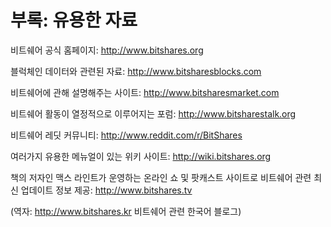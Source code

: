 # 부록: 유용한 자료

비트쉐어 공식 홈페이지: http://www.bitshares.org

블럭체인 데이터와 관련된 자료: http://www.bitsharesblocks.com

비트쉐어에 관해 설명해주는 사이트: http://www.bitsharesmarket.com

비트쉐어 활동이 열정적으로 이루어지는 포럼: http://www.bitsharestalk.org

비트쉐어 레딧 커뮤니티: http://www.reddit.com/r/BitShares

여러가지 유용한 메뉴얼이 있는 위키 사이트: http://wiki.bitshares.org

책의 저자인 맥스 라인트가 운영하는 온라인 쇼 및 팟캐스트 사이트로 비트쉐어 관련 최신 업데이트 정보 제공: http://www.bitshares.tv

(역자: http://www.bitshares.kr 비트쉐어 관련 한국어 블로그)